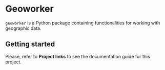 
# Geoworker

`geoworker` is a Python package containing functionalities for working with geographic data.


## Getting started

Please, refer to **Project links** to see the documentation guide for this project.

